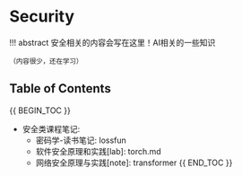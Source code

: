 
# Security

!!! abstract
    安全相关的内容会写在这里！AI相关的一些知识

    （内容很少，还在学习）

## Table of Contents

{{ BEGIN_TOC }}
- 安全类课程笔记:
    - 密码学-读书笔记: lossfun
    - 软件安全原理和实践[lab]: torch.md
    - 网络安全原理与实践[note]: transformer
{{ END_TOC }}